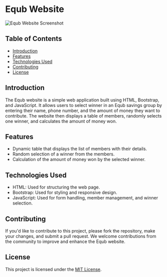# Equb Website

![Equb Website Screenshot](screenshot.png)

## Table of Contents

- [Introduction](#introduction)
- [Features](#features)
- [Technologies Used](#technologies-used)
- [Contributing](#contributing)
- [License](#license)

## Introduction

The Equb website is a simple web application built using HTML, Bootstrap, and JavaScript. It allows users to select winner in an Equb savings group by entering their name, phone number, and the amount of money they want to contribute. The website then displays a table of members, randomly selects one winner, and calculates the amount of money won.

## Features

- Dynamic table that displays the list of members with their details.
- Random selection of a winner from the members.
- Calculation of the amount of money won by the selected winner.

## Technologies Used

- HTML: Used for structuring the web page.
- Bootstrap: Used for styling and responsive design.
- JavaScript: Used for form handling, member management, and winner selection.

## Contributing

If you'd like to contribute to this project, please fork the repository, make your changes, and submit a pull request. We welcome contributions from the community to improve and enhance the Equb website.

## License

This project is licensed under the [MIT License](LICENSE).